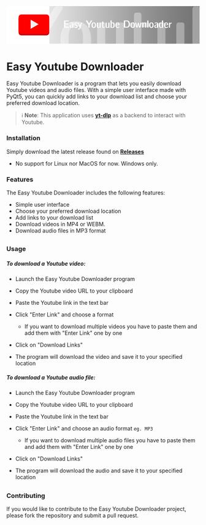 ![alt text](https://github.com/vndreiii/amoguscord/blob/main/main/Easy%20Youtube%20Downloader.png?raw=true)

# Easy Youtube Downloader
Easy Youtube Downloader is a program that lets you easily download Youtube videos and audio files. With a simple user interface made with PyQt5, you can quickly add links to your download list and choose your preferred download location.

> ℹ️ **Note**:
> This application uses [**yt-dlp**](https://github.com/yt-dlp/yt-dlp) as a backend to interact with Youtube.

### Installation
Simply download the latest release found on **[Releases](https://github.com/Nupipun/YouTube-Downloader/releases/latest)**

* No support for Linux nor MacOS for now. Windows only.

### Features
The Easy Youtube Downloader includes the following features:

* Simple user interface
* Choose your preferred download location
* Add links to your download list
* Download videos in MP4 or WEBM.
* Download audio files in MP3 format
##
### Usage

##### To download a Youtube video:

* Launch the Easy Youtube Downloader program
* Copy the Youtube video URL to your clipboard
* Paste the Youtube link in the text bar
* Click "Enter Link" and choose a format

  - If you want to download multiple videos you have to paste them and add them with "Enter Link" one by one
* Click on "Download Links"
* The program will download the video and save it to your specified location


##### To download a Youtube audio file:

* Launch the Easy Youtube Downloader program
* Copy the Youtube video URL to your clipboard
* Paste the Youtube link in the text bar
* Click "Enter Link" and choose an audio format ``eg. MP3``

  - If you want to download multiple audio files you have to paste them and add them with "Enter Link" one by one
* Click on "Download Links"
* The program will download the audio and save it to your specified location
##

### Contributing
If you would like to contribute to the Easy Youtube Downloader project, please fork the repository and submit a pull request.